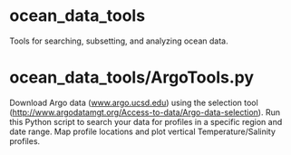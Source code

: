 # ocean_data_tools
Tools for searching, subsetting, and analyzing ocean data.

# ocean_data_tools/ArgoTools.py 
Download Argo data (www.argo.ucsd.edu) using the selection tool (http://www.argodatamgt.org/Access-to-data/Argo-data-selection). Run this Python script to search your data for profiles in a specific region and date range. Map profile locations and plot vertical Temperature/Salinity profiles.
